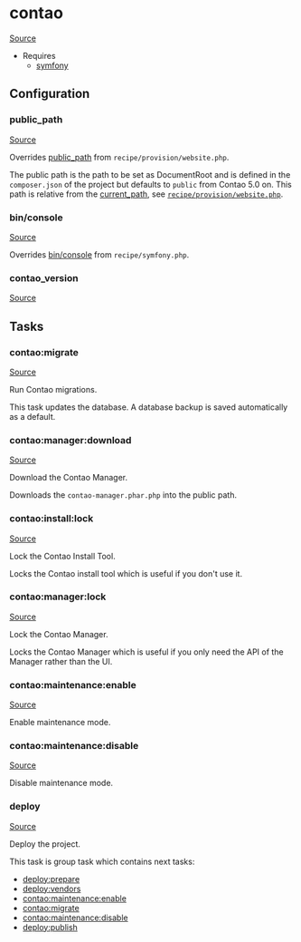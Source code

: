 <!-- DO NOT EDIT THIS FILE! -->
<!-- Instead edit recipe/contao.php -->
<!-- Then run bin/docgen -->

# contao

[Source](/recipe/contao.php)

* Requires
  * [symfony](/docs/recipe/symfony.md)

## Configuration
### public_path
[Source](https://github.com/deployphp/deployer/blob/master/recipe/contao.php#L11)

Overrides [public_path](/docs/recipe/provision/website.md#public_path) from `recipe/provision/website.php`.

The public path is the path to be set as DocumentRoot and is defined in the `composer.json` of the project
but defaults to `public` from Contao 5.0 on.
This path is relative from the [current_path](/docs/recipe/common.md#current_path), see [`recipe/provision/website.php`](/docs/recipe/provision/website.php#public_path).



### bin/console
[Source](https://github.com/deployphp/deployer/blob/master/recipe/contao.php#L29)

Overrides [bin/console](/docs/recipe/symfony.md#bin/console) from `recipe/symfony.php`.





### contao_version
[Source](https://github.com/deployphp/deployer/blob/master/recipe/contao.php#L33)






## Tasks

### contao:migrate
[Source](https://github.com/deployphp/deployer/blob/master/recipe/contao.php#L39)

Run Contao migrations.

This task updates the database. A database backup is saved automatically as a default.


### contao:manager:download
[Source](https://github.com/deployphp/deployer/blob/master/recipe/contao.php#L45)

Download the Contao Manager.

Downloads the `contao-manager.phar.php` into the public path.


### contao:install:lock
[Source](https://github.com/deployphp/deployer/blob/master/recipe/contao.php#L51)

Lock the Contao Install Tool.

Locks the Contao install tool which is useful if you don't use it.


### contao:manager:lock
[Source](https://github.com/deployphp/deployer/blob/master/recipe/contao.php#L57)

Lock the Contao Manager.

Locks the Contao Manager which is useful if you only need the API of the Manager rather than the UI.


### contao:maintenance:enable
[Source](https://github.com/deployphp/deployer/blob/master/recipe/contao.php#L63)

Enable maintenance mode.




### contao:maintenance:disable
[Source](https://github.com/deployphp/deployer/blob/master/recipe/contao.php#L78)

Disable maintenance mode.




### deploy
[Source](https://github.com/deployphp/deployer/blob/master/recipe/contao.php#L90)

Deploy the project.




This task is group task which contains next tasks:
* [deploy:prepare](/docs/recipe/common.md#deployprepare)
* [deploy:vendors](/docs/recipe/deploy/vendors.md#deployvendors)
* [contao:maintenance:enable](/docs/recipe/contao.md#contaomaintenanceenable)
* [contao:migrate](/docs/recipe/contao.md#contaomigrate)
* [contao:maintenance:disable](/docs/recipe/contao.md#contaomaintenancedisable)
* [deploy:publish](/docs/recipe/common.md#deploypublish)



